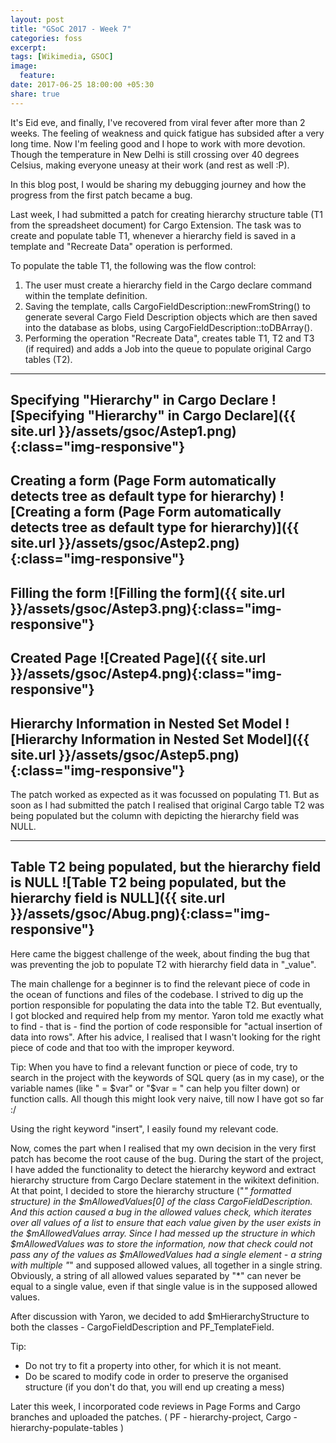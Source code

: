 ```yaml
---
layout: post
title: "GSoC 2017 - Week 7"
categories: foss
excerpt:
tags: [Wikimedia, GSOC]
image:
  feature:
date: 2017-06-25 18:00:00 +05:30
share: true
---
```

It's Eid eve, and finally, I've recovered from viral fever after more than 2 weeks. The feeling of weakness and quick fatigue has subsided after a very long time. Now I'm feeling good and I hope to work with more devotion. Though the temperature in New Delhi is still crossing over 40 degrees Celsius, making everyone uneasy at their work (and rest as well :P).

In this blog post, I would be sharing my debugging journey and how the progress from the first patch became a bug.

Last week, I had submitted a patch for creating hierarchy structure table (T1 from the spreadsheet document) for Cargo Extension. The task was to create and populate table T1, whenever a hierarchy field is saved in a template and "Recreate Data" operation is performed.

To populate the table T1, the following was the flow control:
1. The user must create a hierarchy field in the Cargo declare command within the template definition.
2. Saving the template, calls CargoFieldDescription::newFromString() to generate several Cargo Field Description objects which are then saved into the database as blobs, using CargoFieldDescription::toDBArray().
3. Performing the operation "Recreate Data", creates table T1, T2 and T3 (if required) and adds a Job into the queue to populate original Cargo tables (T2).

---
Specifying "Hierarchy" in Cargo Declare
![Specifying "Hierarchy" in Cargo Declare]({{ site.url }}/assets/gsoc/Astep1.png){:class="img-responsive"}
---
Creating a form (Page Form automatically detects tree as default type for hierarchy)
![Creating a form (Page Form automatically detects tree as default type for hierarchy)]({{ site.url }}/assets/gsoc/Astep2.png){:class="img-responsive"}
---
Filling the form
![Filling the form]({{ site.url }}/assets/gsoc/Astep3.png){:class="img-responsive"}
---
Created Page
![Created Page]({{ site.url }}/assets/gsoc/Astep4.png){:class="img-responsive"}
---
Hierarchy Information in Nested Set Model
![Hierarchy Information in Nested Set Model]({{ site.url }}/assets/gsoc/Astep5.png){:class="img-responsive"}
---

The patch worked as expected as it was focussed on populating T1. But as soon as I had submitted the patch I realised that original Cargo table T2 was being populated but the column with depicting the hierarchy field was NULL. 

---
Table T2 being populated, but the hierarchy field is NULL
![Table T2 being populated, but the hierarchy field is NULL]({{ site.url }}/assets/gsoc/Abug.png){:class="img-responsive"}
---

Here came the biggest challenge of the week, about finding the bug that was preventing the job to populate T2 with hierarchy field data in "_value".

The main challenge for a beginner is to find the relevant piece of code in the ocean of functions and files of the codebase. I strived to dig up the portion responsible for populating the data into the table T2. But eventually, I got blocked and required help from my mentor. Yaron told me exactly what to find - that is - find the portion of code responsible for "actual insertion of data into rows". After his advice, I realised that I wasn't looking for the right piece of code and that too with the improper keyword.

Tip: When you have to find a relevant function or piece of code, try to search in the project with the keywords of SQL query (as in my case), or the variable names (like " = $var" or "$var = " can help you filter down) or function calls. All though this might look very naive, till now I have got so far :/

Using the right keyword "insert", I easily found my relevant code.

Now, comes the part when I realised that my own decision in the very first patch has become the root cause of the bug. During the start of the project, I have added the functionality to detect the hierarchy keyword and extract hierarchy structure from Cargo Declare statement in the wikitext definition. At that point, I decided to store the hierarchy structure ("*" formatted structure) in the $mAllowedValues[0] of the class CargoFieldDescription. And this action caused a bug in the allowed values check, which iterates over all values of a list to ensure that each value given by the user exists in the $mAllowedValues array. Since I had messed up the structure in which $mAllowedValues was to store the information, now that check could not pass any of the values as $mAllowedValues had a single element - a string with multiple "*" and supposed allowed values, all together in a single string. Obviously, a string of all allowed values separated by "*" can never be equal to a single value, even if that single value is in the supposed allowed values.

After discussion with Yaron, we decided to add $mHierarchyStructure to both the classes - CargoFieldDescription and PF_TemplateField.

Tip: 
- Do not try to fit a property into other, for which it is not meant.
- Do be scared to modify code in order to preserve the organised structure (if you don't do that, you will end up creating a mess)

Later this week, I incorporated code reviews in Page Forms and Cargo branches and uploaded the patches. ( PF - hierarchy-project, Cargo - hierarchy-populate-tables )

